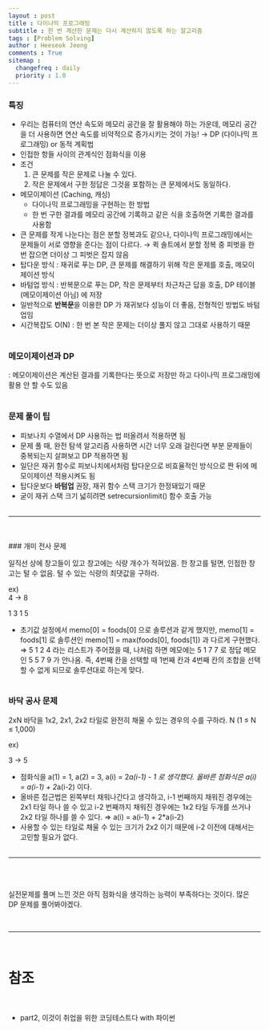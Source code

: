 ```yaml
---
layout : post
title : 다이나믹 프로그래밍
subtitle : 한 번 계산한 문제는 다시 계산하지 않도록 하는 알고리즘
tags : [Problem Solving]
author : Heeseok Jeong
comments : True
sitemap :
  changefreq : daily
  priority : 1.0
---
```


### 특징

- 우리는 컴퓨터의 연산 속도와 메모리 공간을 잘 활용해야 하는 가운데, 메모리 공간을 더 사용하면 연산 속도를 비약적으로 증가시키는 것이 가능!
→ DP (다이나믹 프로그래밍) or 동적 계획법
- 인접한 항들 사이의 관계식인 점화식을 이용
- 조건
    1. 큰 문제를 작은 문제로 나눌 수 있다.
    2. 작은 문제에서 구한 정답은 그것을 포함하는 큰 문제에서도 동일하다.
- 메모이제이션 (Caching, 캐싱)
    - 다이나믹 프로그래밍을 구현하는 한 방법
    - 한 번 구한 결과를 메모리 공간에 기록하고 같은 식을 호출하면 기록한 결과를 사용함
- 큰 문제를 작게 나눈다는 점은 분할 정복과도 같으나, 다이나믹 프로그래밍에서는 문제들이 서로 영향을 준다는 점이 다르다.
→ 퀵 솔트에서 분할 정복 중 피벗을 한 번 잡으면 더이상 그 피벗은 잡지 않음
- 탑다운 방식 : 재귀로 푸는 DP, 큰 문제를 해결하기 위해 작은 문제를 호출, 메모이제이션 방식
- 바텀업 방식 : 반복문으로 푸는 DP, 작은 문제부터 차근차근 답을 호출, DP 테이블 (메모이제이션 아님) 에 저장
- 일반적으로 **반복문**을 이용한 DP 가 재귀보다 성능이 더 좋음, 전형적인 방법도 바텀업임
- 시간복잡도 O(N)
: 한 번 본 작은 문제는 더이상 풀지 않고 그대로 사용하기 때문
<br><br>

### 메모이제이션과 DP

: 메모이제이션은 계산된 결과를 기록한다는 뜻으로 저장만 하고 다이나믹 프로그래밍에 활용 안 할 수도 있음
<br><br>

### 문제 풀이 팁

- 피보나치 수열에서 DP 사용하는 법 떠올려서 적용하면 됨
- 문제 풀 때, 완전 탐색 알고리즘 사용하면 시간 너무 오래 걸린다면 부분 문제들이 중복되는지 살펴보고 DP 적용하면 됨
- 일단은 재귀 함수로 피보나치에서처럼 탑다운으로 비효율적인 방식으로 짠 뒤에 메모이제이션 적용시켜도 됨
- 탑다운보다 **바텀업** 권장, 재귀 함수 스택 크기가 한정돼있기 때문
- 굳이 재귀 스택 크기 넓히려면 setrecursionlimit() 함수 호출 가능
<br><br>
<hr>
<br><br>
### 개미 전사 문제

일직선 상에 창고들이 있고 창고에는 식량 개수가 적혀있음. 한 창고를 털면, 인접한 창고는 털 수 없음. 털 수 있는 식량의 최댓값을 구하라.

ex)            
4                →                8

1 3 1 5

- 초기값 설정에서 memo[0] = foods[0] 으로 솔루션과 같게 했지만, memo[1] = foods[1] 로 솔루션인 memo[1] = max(foods[0], foods[1]) 과 다르게 구현했다.
⇒ 5 1 2 4 라는 리스트가 주어졌을 때, 나처럼 하면 메모에는 5 1 7 7 로 정답 메모인 5 5 7 9 가 안나옴. 즉, 4번째 칸을 선택할 때 1번째 칸과 4번째 칸의 조합을 선택할 수 없게 되므로 솔루션대로 하는게 맞다.
<br><br>

### 바닥 공사 문제

2xN 바닥을 1x2, 2x1, 2x2 타일로 완전히 채울 수 있는 경우의 수를 구하라. N (1 ≤ N ≤ 1,000)

ex)

3 → 5

- 점화식을 a(1) = 1, a(2) = 3, a(i) = 2*a(i-1) - 1 로 생각했다. 올바른 점화식은 a(i) = a(i-1) + 2*a(i-2) 이다.
- 올바른 접근법은 왼쪽부터 채워나간다고 생각하고, i-1 번째까지 채워진 경우에는 2x1 타일 하나 쓸 수 있고 i-2 번째까지 채워진 경우에는 1x2 타일 두개를 쓰거나 2x2 타일 하나를 쓸 수 있다.
⇒ a(i) = a(i-1) + 2*a(i-2)
- 사용할 수 있는 타일로 채울 수 있는 크기가 2x2 이기 때문에 i-2 이전에 대해서는 고민할 필요가 없다.
<br><br>
<hr>
<br><br>

실전문제를 풀며 느낀 것은 아직 점화식을 생각하는 능력이 부족하다는 것이다. 많은 DP 문제를 풀어봐야겠다.

<br>
<hr>
<br>

# 참조
<br>

- part2, 이것이 취업을 위한 코딩테스트다 with 파이썬
